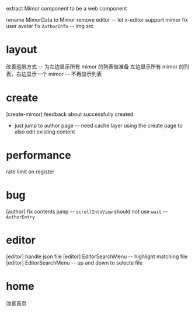 extract Mimor component to be a web component

rename MimorData to Mimor
remove editor -- let x-editor support mimor
fix user avatar
fix `AuthorInfo` -- img src

# layout

改善巡航方式 -- 为左边显示所有 mimor 的列表做准备
左边显示所有 mimor 的列表，右边显示一个 mimor -- 不再显示列表

# create

[create-mimor] feedback about successfully created
- just jump to author page -- need cache layer
using the create page to also edit existing content

# performance

rate limit on register

# bug

[author] fix contents jump -- `scrollIntoView` should not use `wait` -- `AuthorEntry`

# editor

[editor] handle json file
[editor] EditorSearchMenu -- highlight matching file
[editor] EditorSearchMenu -- up and down to selecte file

# home

改善首页
